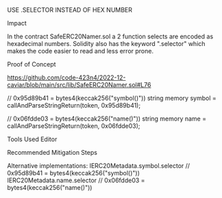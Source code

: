 USE .SELECTOR INSTEAD OF HEX NUMBER

Impact

In the contract SafeERC20Namer.sol a 2 function selects are encoded as hexadecimal numbers.
Solidity also has the keyword ".selector" which makes the code easier to read and less error prone.


Proof of Concept

https://github.com/code-423n4/2022-12-caviar/blob/main/src/lib/SafeERC20Namer.sol#L76

// 0x95d89b41 = bytes4(keccak256("symbol()"))
string memory symbol = callAndParseStringReturn(token, 0x95d89b41);

// 0x06fdde03 = bytes4(keccak256("name()"))
string memory name = callAndParseStringReturn(token, 0x06fdde03);



Tools Used
Editor

Recommended Mitigation Steps

Alternative implementations:
IERC20Metadata.symbol.selector // 0x95d89b41 = bytes4(keccak256("symbol()"))
IERC20Metadata.name.selector // 0x06fdde03 = bytes4(keccak256("name()"))
